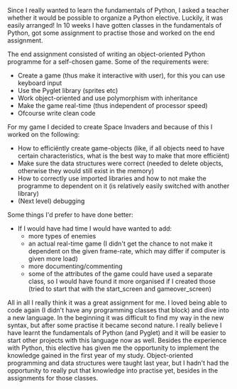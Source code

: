 Since I really wanted to learn the fundamentals of Python, I asked a teacher whether it would be possible to organize a Python elective. Luckily, it was easily arranged! In 10 weeks I have gotten classes in the fundamentals of Python, got some assignment to practise those and worked on the end assignment.

The end assignment consisted of writing an object-oriented Python programme for a self-chosen game. Some of the requirements were:
- Create a game (thus make it interactive with user), for this you can use keyboard input
- Use the Pyglet library (sprites etc)
- Work object-oriented and use polymorphism with inheritance
- Make the game real-time (thus independent of processor speed)
- Ofcourse write clean code

For my game I decided to create Space Invaders and because of this I worked on the following:
- How to efficiëntly create game-objects (like, if all objects need to have certain characteristics, what is the best way to make that more efficiënt)
- Make sure the data structures were correct (needed to delete objects, otherwise they would still exist in the memory)
- How to correctly use imported libraries and how to not make the programme to dependent on it (is relatively easily switched with another library)
- (Next level) debugging

Some things I'd prefer to have done better:
- If I would have had time I would have wanted to add:
    - more types of enemies
    - an actual real-time game (I didn't get the chance to not make it dependent on the given frame-rate, which may differ if computer is given more load)
    - more documenting/commenting 
    - some of the attributes of the game could have used a separate class, so I would have found it more organised if I created those (tried to start that with the start_screen and gameover_screen)
    
    
All in all I really think it was a great assignment for me. I loved being able to code again (I didn't have any programming classes that block) and dive into a new language. In the beginning it was difficult to find my way in the new syntax, but after some practise it became second nature. I really believe I have learnt the fundamentals of Python (and Pyglet) and it will be easier to start other projects with this language now as well. 
Besides the experience with Python, this elective has given me the opportunity to implement the knowledge gained in the first year of my study. Object-oriented programming and data structures were taught last year, but I hadn't had the opportunity to really put that knowledge into practise yet, besides in the assignments for those classes.

